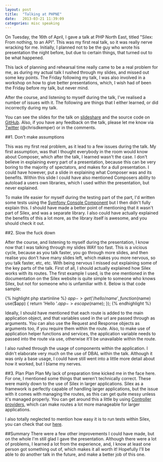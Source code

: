 ```yaml
---
layout: post
title:  "Talking at PHPNE"
date:   2013-03-21 11:39:09
categories: misc speaking
---
```


On Tuesday, the 16th of April, I gave a talk at PHP North East, titled "Silex: From nothing, to an API". This was my first real talk, so it was really nerve wracking for me. Initially, I planned not to be the guy who wrote his presentation the night before, but due to certain things, that turned out to be what happened.

This lack of planning and rehearsal time really came to be a real problem for me, as during my actual talk I rushed through my slides, and missed out some key points. The Friday following my talk, I was also involved in a workshop on how to give better presentations, which, I wish had of been the Friday before my talk, but never mind.

After the course, and listening to myself during the talk, I've realised a number of issues with it. The following are things that I either learned, or did incorrectly during my talk.

You can see the slides for the talk on [slideshare](http://www.slideshare.net/chrisdkemper/silex-from-nothing-to-an-api) and the source code on [GitHub](https://github.com/chrisdkemper/PHPNE-Silex). Also, if you have any feedback on the talk, please let me know via [Twitter](http://twitter.com/chrisdkemper) (@chrisdkemper) or in the comments.

##1. Don't make assumptions

This was my first real problem, as it lead to a few issues during the talk. My first assumption, was that I thought everybody in the room would know about Composer, which after the talk, I learned wasn't the case. I don't believe in explaining every part of a presentation, because this can be very boring to the majority of spectators, and makes for a dull presentation. I could have however, put a slide in explaining what Composer was and its benefits. Within this slide I could have also mentioned Composers ability to autoload a users own libraries, which I used within the presentation, but never explained.

To make life easier for myself during the testing part of the part, I'd written some tests using the [Symfony Console Component](http://symfony.com/doc/2.0/components/console/introduction.html) but I then didn't fully explain this. I should have made a better point of mentioning that it wasn't part of Silex, and was a separate library. I also could have actually explained the benefits of this a lot more, as the library itself is awesome, and you should check it out.

##2. Slow the fuck down

After the course, and listening to myself during the presentation, I know now that I was talking through my slides WAY too fast. This is a vicious cycle, because as you talk faster, you go through more slides, and then realise you don't have many slides left, which makes you more nervous, so you talk faster, etc, etc. With being nervous I missed out explaining some of the key parts of the talk. First of all, I should actually explained how Silex works with its routes. The first example I used, is the one mentioned in the documentation on the Silex website is quite simple to someone who knows Silex, but not for someone who is unfamiliar with it. Below is that code sample:

{% highlight php startinline %}
$app->get('/hello/{name}', function($name) use($app) {
   	return 'Hello '.$app->escape($name);
});
{% endhighlight %}

Ideally, I should have mentioned that each route is added to the main application object, and that variables used in the url are passed through as arguments. You can also use the Request and Response objects as arguments too, if you require them within the route. Also, to make use of application helper functions and services, the application variable needs to passed into the route via use, otherwise it'll be unavailable within the route.

I also rushed through the usage of components within the application. I didn't elaborate very much on the use of DBAL within the talk. Although it was only a base usage, I could have still went into a little more detail about how it worked, but I blame my nerves.

##3. Plan Plan Plan
My lack of preparation time kicked me in the face here. For one, I mentioned some things that weren't technically correct. These were mainly down to the use of Silex in larger applications. Silex as a framework is perfectly capable of handling larger applications, but the issue with it comes with managing the routes, as this can get quite messy unless it's managed properly. You can get around this a little by using [Controller providers](http://silex.sensiolabs.org/doc/providers.html), which can make routes a lot more manageable for larger applications.

I also totally neglected to mention how easy it is to run tests within Silex, you can check that our [here](http://silex.sensiolabs.org/doc/testing.html).

##Summary
There were a few other improvements I could have made, but on the whole I'm still glad I gave the presentation. Although there were a lot of problems, I learned a lot from the experience, and, I know at least one person got something out of, which makes it all worth it! Hopefully I'll be able to do another talk in the future, and make a better job of this one.